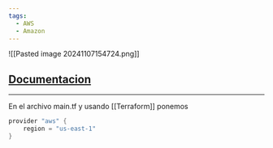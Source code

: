 ```yaml
---
tags:
  - AWS
  - Amazon
---
```

![[Pasted image 20241107154724.png]]
## [Documentacion](https://docs.aws.amazon.com/?nc2=h_ql_doc_do)



---
En el archivo main.tf y usando [[Terraform]] ponemos
```Java
provider "aws" {
	region = "us-east-1"
}
```
